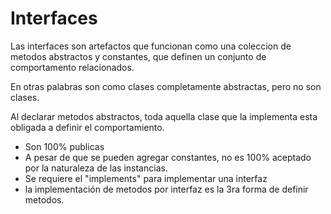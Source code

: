 # Interfaces  
Las interfaces son artefactos que funcionan como una coleccion de metodos abstractos y constantes, 
que definen un conjunto de comportamento relacionados.

En otras palabras son como clases completamente abstractas, pero no son clases.

Al declarar metodos abstractos, toda aquella clase que la implementa esta obligada a definir el comportamiento.


* Son 100% publicas
* A pesar de que se pueden agregar constantes, no es 100% aceptado por la naturaleza de las instancias.
* Se requiere el "implements" para implementar una interfaz
* la implementación de metodos por interfaz es la 3ra forma de definir metodos.
